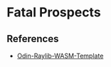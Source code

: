 # Fatal Prospects


## References

* [Odin-Raylib-WASM-Template](https://github.com/Aronicu/Odin-Raylib-WASM-Template)
